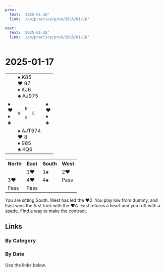 ```yaml
---
prev:
  text: '2025-01-16'
  link: '/en/practice/prob/2025/01/16'

next:
  text: '2025-01-18'
  link: '/en/practice/prob/2025/01/18'
---
```


# 2025-01-17

<table class="deal">
	<tr>
		<td></td>
		<td>♠ K85<br>♥ 97<br>♦ KJ6<br>♣ AJ975</td>
		<td></td>
	</tr>
	<tr>
		<td>♠ <br>♥ <br>♦ <br>♣ </td>
		<td><pre>   N<br>W     E<br>   S</pre></td>
		<td>♠ <br>♥ <br>♦ <br>♣ </td>
	</tr>
	<tr>
		<td></td>
		<td>♠ AJT974<br>♥ 8<br>♦ 985<br>♣ KQ6</td>
		<td></td>
	</tr>
</table>

<table class="auction">
	<tr>
		<th>North</th>
		<th>East</th>
		<th>South</th>
		<th>West</th>
	</tr>
	<tr>
		<td></td>
		<td>1♥</td>
		<td>1♠</td>
		<td>2♥</td>
	</tr>
	<tr>
		<td>3♥</td>
		<td>4♥</td>
		<td>4♠</td>
		<td>Pass</td>
	</tr>
	<tr>
		<td>Pass</td>
		<td>Pass</td>
		<td></td>
		<td></td>
	</tr>
</table>

You are sitting South. West has led the ♥2. You play low from dummy, and East wins the first trick with the ♥A. East returns a heart and you ruff with a spade. Find a way to make the contract.

## Links

[<Badge type="tip" text="Check Solution"/>](/en/learning/prob/2025/01/17)

### By Category

[<Badge type="tip" text="<--"/>](/en/practice/prob/2025/01/16)
[<Badge type="tip" text="Calendar"/>](/en/practice/calendar/2025/01)
[<Badge type="tip" text="-->"/>](/en/practice/prob/2025/01/18)

### By Date

Use the links below.